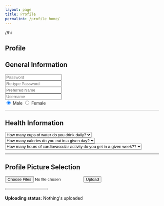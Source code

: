 ```yaml
---
layout: page
title: Profile
permalink: /profile home/
---
```

//hi
<html lang="en">
<head>
    <meta charset="UTF-8">
    <meta name="viewport" content="width=device-width, initial-scale=1.0">
    <meta name="description" content="Your website description here">
    <meta name="keywords" content="your, keywords, here">
</head>
<body>


<div class="form_wrapper">
    <div class="form_container">
        <div class="title_container">
            <h2> Profile</h2>
        </div>
        <div class="row clearfix">
            <div class="">
                <form class="purple-form">
                    <h2> General Information </h2>
                    <div class="input_field">
                        <span><i aria-hidden="true" class="fa fa-lock"></i></span>
                        <input type="password" name="password" placeholder="Password" required />
                    </div>
                    <div class="input_field">
                        <span><i aria-hidden="true" class="fa fa-lock"></i></span>
                        <input type="password" name="password" placeholder="Re-type Password" required />
                    </div>
                    <div class="">
                        <div class="">
                            <div class="input_field">
                                <span><i aria-hidden="true" class="fa fa-user"></i></span>
                                <input type="text" name="name" placeholder="Preferred Name" />
                            </div>
                        </div>
                        <div class="col_half">
                            <div class="input_field">
                                <span><i aria-hidden="true" class="fa fa-user"></i></span>
                                <input type="text" name="name" placeholder="Username" required />
                            </div>
                        </div>
                    </div>
                    <div class="input_field radio_option">
                        <input type="radio" name="gender" id="male" checked>
                        <label for="male">Male</label>
                        <input type="radio" name="gender" id="female">
                        <label for="female">Female</label>
                    </div>
                    <hr>
                    <h2> Health Information </h2>
                    <div class="input_field select_option">
                        <select>
                            <option>How many cups of water do you drink daily?</option>
                            <option> 1 cup </option>
                            <option> 2 cups </option>
                            <option> 3 cups </option>
                            <option> 4 cups </option>
                            <option> 5 cups </option>
                            <option> 6 cups </option>
                            <option> 7 cups </option>
                            <option> 8 cups </option>
                            <option> 9 cups </option>
                        </select>
                        <div class="select_arrow"></div>
                    </div>
                    <div class="input_field select_option">
                        <select>
                            <option>How many calories do you eat in a given day?</option>
                            <option> 100-200 </option>
                            <option> 200-500</option>
                            <option> 500-1000 </option>
                            <option> 1000-1400 </option>
                            <option> 1400-1900 </option>
                        </select>
                        <div class="select_arrow"></div>
                    </div>
                    <div class="input_field select_option">
                        <select>
                            <option>How many hours of cardiovascular activity do you get in a given week??</option>
                            <option> 0-1 </option>
                            <option> 1-3 </option>
                            <option> 5-7 </option>
                            <option> 8-10 </option>
                            <option> 10+ </option>
                        </select>
                        <div class="select_arrow"></div>
                    </div>
                    <form>
                    <hr>
                    <h2> Profile Picture Selection </h2>
                    <input
                        name="file"
                        type="file"
                        multiple
                        accept="image/webp, image/jpeg, image/png"
                    />
                    <button class="btn">Upload</button>
                    </form>
                    <progress value="0" max="100"></progress>
                    <p>
                        <strong>Uploading status:</strong>
                        <span id="statusMessage"> Nothing's uploaded</span>
                    </p>
                    <ul id="fileListMetadata"></ul>
                    <script>
                        const form = document.querySelector('form');
                        const statusMessage = document.getElementById('statusMessage');
                        const submitButton = document.querySelector('button');
                        const fileInput = document.querySelector('input');
                        const progressBar = document.querySelector('progress');
                        const fileNum = document.getElementById('fileNum');
                        const fileListMetadata = document.getElementById('fileListMetadata');
                        form.addEventListener('submit', handleSubmit);
                        fileInput.addEventListener('change', handleInputChange);
                        function handleSubmit(event) {
                            event.preventDefault();
                            showPendingState();
                            uploadFiles();
                        }
                        function handleInputChange() {
                            resetFormState();
                            try {
                                assertFilesValid(fileInput.files);
                            } catch (err) {
                                updateStatusMessage(err.message);
                                return;
                            }
                            submitButton.disabled = false;
                        }
                        function uploadFiles() {
                            const url = 'https://httpbin.org/post';
                            const method = 'post';
                            const xhr = new XMLHttpRequest();
                            const data = new FormData(form);
                            xhr.upload.addEventListener('progress', (event) => {
                                updateStatusMessage(`⏳ Uploaded ${event.loaded} bytes of ${event.total}`);
                                updateProgressBar(event.loaded / event.total);
                            });
                            xhr.addEventListener('loadend', () => {
                                if (xhr.status === 200) {
                                    updateStatusMessage('✅ Success');
                                    renderFilesMetadata(fileInput.files);
                                }
                                else {
                                    updateStatusMessage('❌ Error');
                                }

                                updateProgressBar(0);
                            });

                            xhr.open(method, url);
                            xhr.send(data);
                        }

                        function updateStatusMessage(text) {
                            statusMessage.textContent = text;
                        }

                        function showPendingState() {
                            submitButton.disabled = true;
                            updateStatusMessage('⏳ Pending...');
                        }

                        function resetFormState() {
                            submitButton.disabled = true;
                            updateStatusMessage(`🤷‍♂ Nothing's uploaded`);

                            fileListMetadata.textContent = '';
                            fileNum.textContent = '0';
                        }

                        function updateProgressBar(value) {
                            const percent = value * 100;
                            progressBar.value = Math.round(percent);
                        }

                        function renderFilesMetadata(fileList) {
                            fileNum.textContent = fileList.length;

                            fileListMetadata.textContent = '';

                            for (const file of fileList) {
                                const name = file.name;
                                const type = file.type;
                                const size = file.size;

                                fileListMetadata.insertAdjacentHTML(
                                    'beforeend',
                                    `
                                        <li>
                                          <p><strong>Name:</strong> ${name}</p>
                                          <p><strong>Type:</


